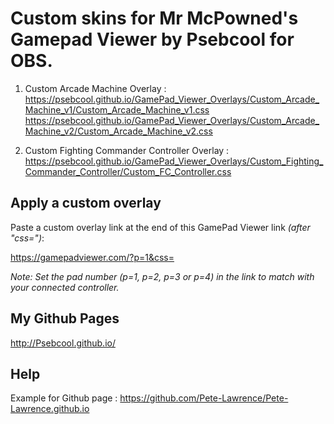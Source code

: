 # Custom skins for Mr McPowned's Gamepad Viewer by Psebcool for OBS.

1. Custom Arcade Machine Overlay :
https://psebcool.github.io/GamePad_Viewer_Overlays/Custom_Arcade_Machine_v1/Custom_Arcade_Machine_v1.css
https://psebcool.github.io/GamePad_Viewer_Overlays/Custom_Arcade_Machine_v2/Custom_Arcade_Machine_v2.css

2. Custom Fighting Commander Controller Overlay :
https://psebcool.github.io/GamePad_Viewer_Overlays/Custom_Fighting_Commander_Controller/Custom_FC_Controller.css


## Apply a custom overlay 
Paste a custom overlay link at the end of this GamePad Viewer link *(after "css=")*:

https://gamepadviewer.com/?p=1&css=

*Note: Set the pad number (p=1, p=2, p=3 or p=4) in the link to match with your connected controller.*


## My Github Pages
http://Psebcool.github.io/


## Help
Example for Github page : https://github.com/Pete-Lawrence/Pete-Lawrence.github.io
